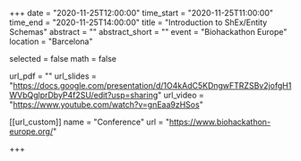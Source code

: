 +++
date = "2020-11-25T12:00:00"
time_start = "2020-11-25T11:00:00"
time_end = "2020-11-25T14:00:00"
title = "Introduction to ShEx/Entity Schemas"
abstract = ""
abstract_short = ""
event = "Biohackathon Europe"
location = "Barcelona"

selected = false
math = false

url_pdf = ""
url_slides = "https://docs.google.com/presentation/d/1O4kAdC5KDngwFTRZSBv2jofgH1WVbQglprDbyP4f2SU/edit?usp=sharing"
url_video = "https://www.youtube.com/watch?v=gnEaa9zHSos"

[[url_custom]]
name = "Conference"
url = "https://www.biohackathon-europe.org/"

+++